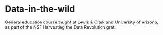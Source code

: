 # Data-in-the-wild
General education course taught at Lewis &amp; Clark and University of Arizona, as part of the NSF Harvesting the Data Revolution grat.
